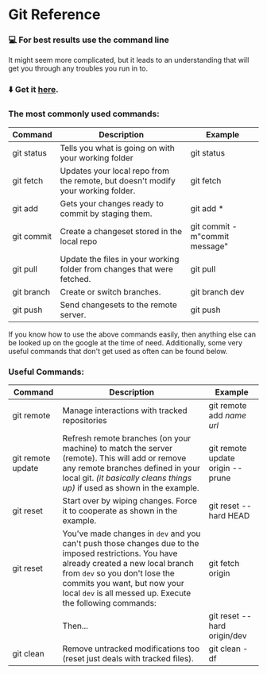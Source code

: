 # Git Reference

### :computer: For best results use the command line
It might seem more complicated, but it leads to an understanding that will get you through any troubles you run in to.

### :arrow_down: Get it [here](https://git-scm.com/download/win).

### The most commonly used commands:
| Command | Description | Example |
|-----------|-----------|---------|
|git status | Tells you what is going on with your working folder | git status |
|git fetch  |     Updates your local repo from the remote, but doesn't modify your working folder.| git fetch |
|git add    |     Gets your changes ready to commit by staging them.| git add * |
|git commit |     Create a changeset stored in the local repo| git commit -m"commit message" |
|git pull   |     Update the files in your working folder from changes that were fetched.| git pull |
|git branch |   Create or switch branches.| git branch dev |
|git push   |    Send changesets to the remote server. | git push |

If you know how to use the above commands easily, then anything else can be looked up on the google at the time of need.  Additionally, some very useful commands that don't get used as often can be found below.

### Useful Commands:
| Command | Description | Example |
|-----------|-----------|---------|
|git remote| Manage interactions with tracked repositories|git remote add _name url_|
|git remote update|Refresh remote branches (on your machine) to match the server (remote). This will add or remove any remote branches defined in your local git. *(it basically cleans things up)* if used as shown in the example.| git remote update origin --prune|
|git reset|    Start over by wiping changes. Force it to cooperate as shown in the example. | git reset --hard HEAD |
|git reset|    You've made changes in `dev` and you can't push those changes due to the imposed restrictions.  You have already created a new local branch from `dev` so you don't lose the commits you want, but now your local `dev` is all messed up.  Execute the following commands:  | git fetch origin
| |Then... |git reset --hard origin/dev |
|git clean|    Remove untracked modifications too (reset just deals with tracked files).| git clean -df |
